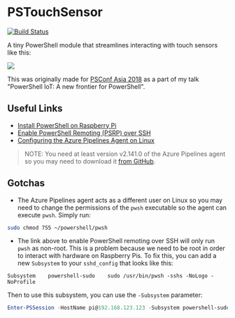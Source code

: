 # PSTouchSensor

[![Build Status](https://dev.azure.com/tylerl0706/PSTouchSensor/_apis/build/status/tylerl0706.PSTouchSensor)](https://dev.azure.com/tylerl0706/PSTouchSensor/_build/latest?definitionId=1)

A tiny PowerShell module that streamlines interacting with touch sensors like this:

![](https://i.pinimg.com/736x/df/02/f3/df02f33564dfe9aa990698bbe86e4aed--arduino-jog.jpg)

This was originally made for [PSConf Asia 2018](http://psconf.asia/) as a part of my talk "PowerShell IoT: A new frontier for PowerShell".

## Useful Links

* [Install PowerShell on Raspberry Pi](https://docs.microsoft.com/en-us/powershell/scripting/setup/installing-powershell-core-on-linux?view=powershell-6#raspbian)
* [Enable PowerShell Remoting (PSRP) over SSH](https://docs.microsoft.com/en-us/powershell/scripting/core-powershell/ssh-remoting-in-powershell-core?view=powershell-6#set-up-on-linux-ubuntu-1404-machine)
* [Configuring the Azure Pipelines Agent on Linux](https://docs.microsoft.com/en-us/azure/devops/pipelines/agents/v2-linux)

> NOTE: You need at least version v2.141.0 of the Azure Pipelines agent so you may need to download it [from GitHub](https://github.com/Microsoft/azure-pipelines-agent/releases).

## Gotchas

* The Azure Pipelines agent acts as a different user on Linux so you may need to change the permissions of the `pwsh` executable so the agent can execute `pwsh`. Simply run:

```sh
sudo chmod 755 ~/powershell/pwsh
```

* The link above to enable PowerShell remoting over SSH will only run `pwsh` as non-root. This is a problem because we need to be root in order to interact with hardware on Raspberry Pis. To fix this, you can add a new `Subsystem` to your `sshd_config` that looks like this:

```
Subsystem    powershell-sudo    sudo /usr/bin/pwsh -sshs -NoLogo -NoProfile
```

Then to use this subsystem, you can use the `-Subsystem` parameter:

```powershell
Enter-PSSession -HostName pi@192.168.123.123 -Subsystem powershell-sudo
```
